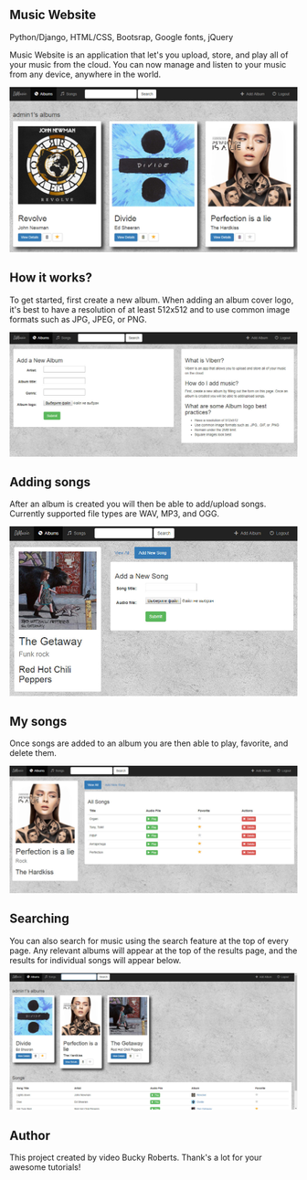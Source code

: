 ## Music Website

Python/Django, HTML/CSS, Bootsrap, Google fonts, jQuery

Music Website is an application that let's you upload, store, and play all of your music from the cloud.
You can now manage and listen to your music from any device, anywhere in the world.

![](https://github.com/KiparD/Django/blob/master/media/preview1.jpg)

## How it works?

To get started, first create a new album. When adding an album cover logo, it's best to have a resolution
of at least 512x512 and to use common image formats such as JPG, JPEG, or PNG.

![](https://github.com/KiparD/Django/blob/master/media/preview2.jpg)

## Adding songs

After an album is created you will then be able to add/upload songs. Currently supported file types are WAV, MP3, and OGG.

![](https://github.com/KiparD/Django/blob/master/media/preview3.jpg)

## My songs

Once songs are added to an album you are then able to play, favorite, and delete them.

![](https://github.com/KiparD/Django/blob/master/media/preview4.jpg)

## Searching

You can also search for music using the search feature at the top of every page. Any relevant albums will appear 
at the top of the results page, and the results for individual songs will appear below.

![](https://github.com/KiparD/Django/blob/master/media/preview5.jpg)

## Author

This project created by video Bucky Roberts. Thank's a lot for your awesome tutorials!
